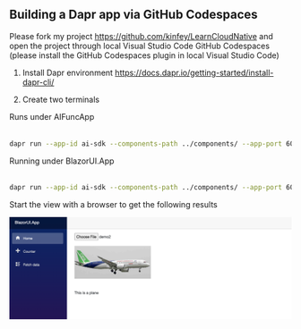 ## **Building a Dapr app via GitHub Codespaces**

Please fork my project https://github.com/kinfey/LearnCloudNative and open the project through local Visual Studio Code GitHub Codespaces (please install the GitHub Codespaces plugin in local Visual Studio Code)

1. Install Dapr environment https://docs.dapr.io/getting-started/install-dapr-cli/

2. Create two terminals

Runs under AIFuncApp

```bash

dapr run --app-id ai-sdk --components-path ../components/ --app-port 6001 -- uvicorn main:app --port 6002

```

Running under BlazorUI.App

```bash

dapr run --app-id ai-sdk --components-path ../components/ --app-port 6001 -- uvicorn main:app --port 6002

```

Start the view with a browser to get the following results

<img src="./imgs/02/14.png"/>






